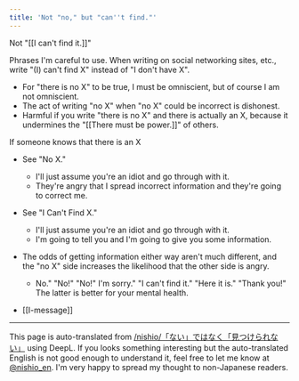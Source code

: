 ```yaml
---
title: 'Not "no," but "can''t find."'
---
```


Not "[[I can't find it.]]"

Phrases I'm careful to use.
When writing on social networking sites, etc., write "(I) can't find X" instead of "I don't have X".
- For "there is no X" to be true, I must be omniscient, but of course I am not omniscient.
- The act of writing "no X" when "no X" could be incorrect is dishonest.
- Harmful if you write "there is no X" and there is actually an X, because it undermines the "[[There must be power.]]" of others.

If someone knows that there is an X
- See "No X."
    - I'll just assume you're an idiot and go through with it.
    - They're angry that I spread incorrect information and they're going to correct me.
- See "I Can't Find X."
    - I'll just assume you're an idiot and go through with it.
    - I'm going to tell you and I'm going to give you some information.
- The odds of getting information either way aren't much different, and the "no X" side increases the likelihood that the other side is angry.
    - No." "No!" "No!" I'm sorry." "I can't find it." "Here it is." "Thank you!" The latter is better for your mental health.

- [[I-message]]

---
This page is auto-translated from [/nishio/「ない」ではなく「見つけられない」](https://scrapbox.io/nishio/「ない」ではなく「見つけられない」) using DeepL. If you looks something interesting but the auto-translated English is not good enough to understand it, feel free to let me know at [@nishio_en](https://twitter.com/nishio_en). I'm very happy to spread my thought to non-Japanese readers.